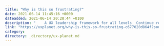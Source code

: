 ```yaml
---
title: "Why is this so frustrating?"
date: 2021-06-14 11:45:16 +0000
dateadded: 2021-06-14 20:28:44 +0100
description: "    A UX leadership framework for all levels  Continue reading on UX Planet »  "
link: "https://uxplanet.org/why-is-this-so-frustrating-c677020d864f?source=rss----819cc2aaeee0---4"
category:
directory: _directory/ux-planet.md
---
```

